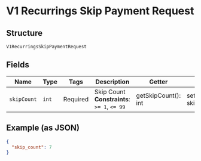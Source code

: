 
# V1 Recurrings Skip Payment Request

## Structure

`V1RecurringsSkipPaymentRequest`

## Fields

| Name | Type | Tags | Description | Getter | Setter |
|  --- | --- | --- | --- | --- | --- |
| `skipCount` | `int` | Required | Skip Count<br>**Constraints**: `>= 1`, `<= 99` | getSkipCount(): int | setSkipCount(int skipCount): void |

## Example (as JSON)

```json
{
  "skip_count": 7
}
```

